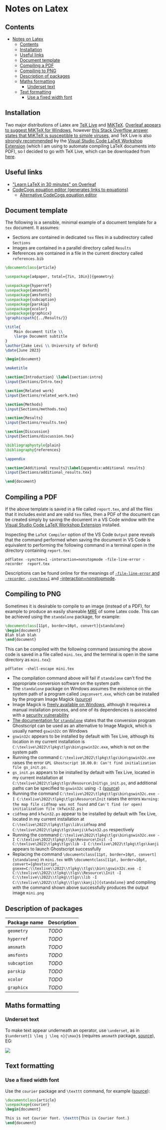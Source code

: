 # Notes on Latex

## Contents

- [Notes on Latex](#notes-on-latex)
  - [Contents](#contents)
  - [Installation](#installation)
  - [Useful links](#useful-links)
  - [Document template](#document-template)
  - [Compiling a PDF](#compiling-a-pdf)
  - [Compiling to PNG](#compiling-to-png)
  - [Description of packages](#description-of-packages)
  - [Maths formatting](#maths-formatting)
    - [Underset text](#underset-text)
  - [Text formatting](#text-formatting)
    - [Use a fixed width font](#use-a-fixed-width-font)

## Installation

Two major distributions of Latex are [TeX Live](https://www.tug.org/texlive/) and [MiKTeX](https://miktex.org/download). [Overleaf appears to suggest MiKTeX for Windows](https://www.overleaf.com/learn/latex/Choosing_a_LaTeX_Compiler#TeX_distributions), however [this Stack Overflow answer states that MiKTeX is susceptible to simple viruses](https://tex.stackexchange.com/a/20415/266921), and TeX Live is also [strongly recommended](https://github.com/James-Yu/LaTeX-Workshop/wiki/Install#requirements) by the [Visual Studio Code LaTeX Workshop Extension](https://github.com/James-Yu/LaTeX-Workshop) (which I am using to automate compiling LaTeX documents into PDF), so I decided to go with TeX Live, which can be downloaded from [here](https://www.tug.org/texlive/).

## Useful links

- ["Learn LaTeX in 30 minutes" on Overleaf](https://www.overleaf.com/learn/latex/Learn_LaTeX_in_30_minutes)
- [CodeCogs equation editor (generates links to equations)](https://editor.codecogs.com/)
  - [Alternative CodeCogs equation editor](https://latex.codecogs.com/eqneditor/editor.php)

## Document template

The following is a sensible, minimal example of a document template for a `tex` document. It assumes:

- Sections are contained in dedicated `tex` files in a subdirectory called `Sections`
- Images are contained in a parallel directory called `Results`
- References are contained in a file in the current directory called `references.bib`

```latex
\documentclass{article}

\usepackage[a4paper, total={7in, 10in}]{geometry}

\usepackage{hyperref}
\usepackage{amsmath}
\usepackage{amsfonts}
\usepackage{subcaption}
\usepackage{parskip}
\usepackage{xcolor}
\usepackage{graphicx}
\graphicspath{{../Results/}}

\title{
    Main document title \\
    \large Document subtitle
}
\author{Jake Levi \\ University of Oxford}
\date{June 2023}

\begin{document}

\maketitle

\section{Introduction} \label{section:intro}
\input{Sections/Intro.tex}

\section{Related work}
\input{Sections/related_work.tex}

\section{Methods}
\input{Sections/methods.tex}

\section{Results}
\input{Sections/results.tex}

\section{Discussion}
\input{Sections/discussion.tex}

\bibliographystyle{plain}
\bibliography{references}

\appendix

\section{Additional results}\label{appendix:additional results}
\input{Sections/additional_results.tex}

\end{document}
```

## Compiling a PDF

If the above template is saved in a file called `report.tex`, and all the files that it includes exist and are valid `tex` files, then a PDF of the document can be created simply by saving the document in a VS Code window with the [Visual Studio Code LaTeX Workshop Extension](https://github.com/James-Yu/LaTeX-Workshop) installed.

Inspecting the `LaTeX Compiler` option of the VS Code `Output` pane reveals that the command performed when saving the document in VS Code is equivalent to performing the following command in a terminal open in the directory containing `report.tex`:

```
pdflatex -synctex=1 -interaction=nonstopmode -file-line-error -recorder  report.tex
```

Descriptions can be found online for the meanings of [`-file-line-error` and `-recorder`](https://linux.die.net/man/1/pdflatex), [`-synctex=1`](https://tex.stackexchange.com/a/118491/266921) and [-interaction=nonstopmode](https://tex.stackexchange.com/a/258816/266921).

## Compiling to PNG

Sometimes it is desirable to compile to an image (instead of a PDF), for example to produce an easily shareable [MRE](https://en.wikipedia.org/wiki/Minimal_reproducible_example) of some Latex code. This can be achieved using the `standalone` package, for example:

```tex
\documentclass[11pt, border=10pt, convert]{standalone}
\begin{document}
Blah blah blah
\end{document}
```

This can be compiled with the following command (assuming the above code is saved in a file called `mini.tex`, and the terminal is open in the same directory as `mini.tex`):

```
pdflatex -shell-escape mini.tex
```

- The compilation command above will fail if `standalone` can't find the appropriate conversion software on the system path
- The `standalone` package on Windows assumes the existence on the system path of a program called `imgconvert.exe`, which can be installed by the program Image Magick ([source](http://mirrors.ibiblio.org/CTAN/macros/latex/contrib/standalone/standalone.pdf))
- Image Magick is [freely available on Windows](https://www.imagemagick.org/script/download.php#windows), although it requires a manual installation process, and one of its dependencies is associated with a [security vulnerability](https://askubuntu.com/a/1081907/1078405)
- [The documentation for `standalone`](http://mirrors.ibiblio.org/CTAN/macros/latex/contrib/standalone/standalone.pdf) states that the conversion program Ghostscript can be used as an alternative to Image Magick, which is usually named `gswin32c` on Windows
- `gswin32c` appears to be installed by default with Tex Live, although its location in my current installation is `C:\texlive\2022\tlpkg\tlgs\bin\gswin32c.exe`, which is not on the system path
- Running the command `C:\texlive\2022\tlpkg\tlgs\bin\gswin32c.exe` raises the error `GPL Ghostscript 10.00.0: Can't find initialization file gs_init.ps.`
- `gs_init.ps` appears to be installed by default with Tex Live, located in my current installation at `C:\texlive\2022\tlpkg\tlgs\Resource\Init\gs_init.ps`, and additional paths can be specified to `gswin32c` using `-I` ([source](https://stackoverflow.com/a/12876349/8477566))
- Running the command `C:\texlive\2022\tlpkg\tlgs\bin\gswin32c.exe -I C:\texlive\2022\tlpkg\tlgs\Resource\Init` raises the errors `Warning: the map file cidfmap was not found` and `Can't find (or open) initialization file (kfwin32.ps)`
- `cidfmap` and `kfwin32.ps` appear to be installed by default with Tex Live, located in my current installation at `C:\texlive\2022\tlpkg\tlgs\lib\cidfmap` and `C:\texlive\2022\tlpkg\tlgs\kanji\kfwin32.ps` respectively
- Running the command `C:\texlive\2022\tlpkg\tlgs\bin\gswin32c.exe -I C:\texlive\2022\tlpkg\tlgs\Resource\Init -I C:\texlive\2022\tlpkg\tlgs\lib -I C:\texlive\2022\tlpkg\tlgs\kanji` appears to launch Ghostscript successfully
- Replacing the command `\documentclass[11pt, border=10pt, convert]{standalone}` in `mini.tex` with `\documentclass[11pt, border=10pt, convert={ghostscript, gsexe=C:\\texlive\\2022\\tlpkg\\tlgs\\bin\\gswin32c.exe -I C:\\texlive\\2022\\tlpkg\\tlgs\\Resource\\Init -I C:\\texlive\\2022\\tlpkg\\tlgs\\lib -I C:\\texlive\\2022\\tlpkg\\tlgs\\kanji}]{standalone}` and compiling with the command shown above successfully produces the output image `mini.png`

## Description of packages

Package name | Description
--- | ---
`geometry`    | *TODO*
`hyperref`    | *TODO*
`amsmath`     | *TODO*
`amsfonts`    | *TODO*
`subcaption`  | *TODO*
`parskip`     | *TODO*
`xcolor`      | *TODO*
`graphicx`    | *TODO*

## Maths formatting

### Underset text

To make text appear underneath an operator, use `\underset`, as in `$\underset{1 \leq j \leq n}{\max}$` (requires `amsmath` package, [source](https://tex.stackexchange.com/a/40217/266921)), EG:

![](https://latex.codecogs.com/svg.image?\underset{1&space;\leq&space;j&space;\leq&space;n}{\max}\left[&space;\frac{x_j}{y_j}&space;\right])

## Text formatting

### Use a fixed width font

Use the `courier` package and `\texttt` command, for example ([source](https://tex.stackexchange.com/a/24848/266921)):

```latex
\documentclass{article}
\usepackage{courier}
\begin{document}

This is not Courier font. \texttt{This is Courier font.}
\end{document}​​​​​​​​​​​​​​​​​​​​​​​​​​​​​​
```

